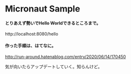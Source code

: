 # Micronaut Sample

#### とりあえず勢いでHello Worldできるところまで。
http://localhost:8080/hello

#### 作った手順は、はてなに。
http://run-around.hatenablog.com/entry/2020/06/14/170450


気が向いたらアップデートしていく。知らんけど。